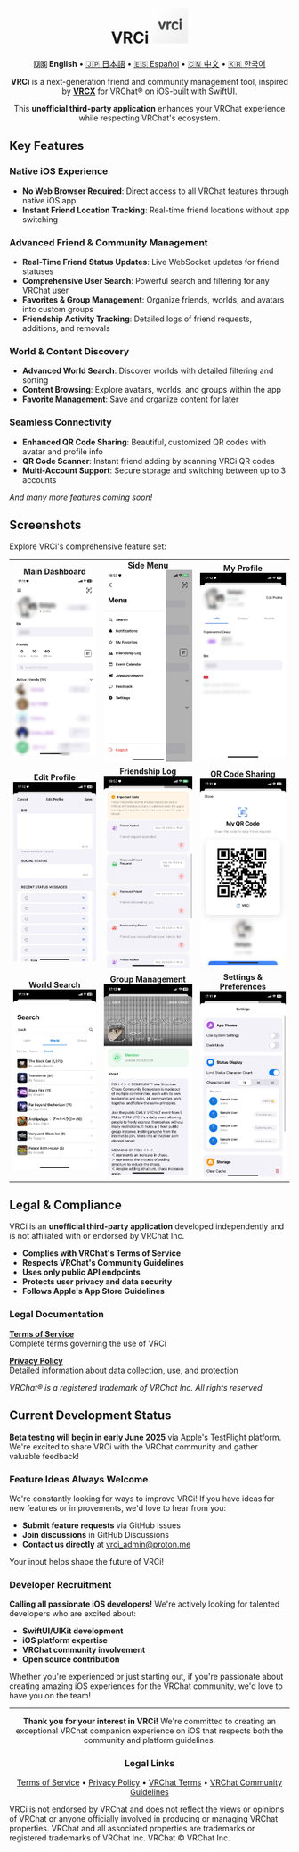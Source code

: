 <div align="center">

# VRCi <img src="./icon/icon.png" width="64" height="64"> </img> 

**🇺🇸 English** • [🇯🇵 日本語](README_ja.md) • [🇪🇸 Español](README_es.md) • [🇨🇳 中文](README_cn.md) • [🇰🇷 한국어](README_kr.md)

**VRCi** is a next-generation friend and community management tool, inspired by [**VRCX**](https://github.com/vrcx-team/VRCX) for VRChat® on iOS-built with SwiftUI. 

This **unofficial third-party application** enhances your VRChat experience while respecting VRChat's ecosystem.

<div align="left">

## Key Features

### **Native iOS Experience**
- **No Web Browser Required**: Direct access to all VRChat features through native iOS app
- **Instant Friend Location Tracking**: Real-time friend locations without app switching

### **Advanced Friend & Community Management**
- **Real-Time Friend Status Updates**: Live WebSocket updates for friend statuses
- **Comprehensive User Search**: Powerful search and filtering for any VRChat user
- **Favorites & Group Management**: Organize friends, worlds, and avatars into custom groups
- **Friendship Activity Tracking**: Detailed logs of friend requests, additions, and removals

### **World & Content Discovery**
- **Advanced World Search**: Discover worlds with detailed filtering and sorting
- **Content Browsing**: Explore avatars, worlds, and groups within the app
- **Favorite Management**: Save and organize content for later

### **Seamless Connectivity**
- **Enhanced QR Code Sharing**: Beautiful, customized QR codes with avatar and profile info
- **QR Code Scanner**: Instant friend adding by scanning VRCi QR codes
- **Multi-Account Support**: Secure storage and switching between up to 3 accounts

*And many more features coming soon!*

## Screenshots

Explore VRCi's comprehensive feature set:

<table align="center">
  <tr>
    <td align="center">
      <strong>Main Dashboard</strong><br>
      <img src="./img/main.png" alt="Main Dashboard" width="280" />
    </td>
    <td align="center">
      <strong>Side Menu</strong><br>
      <img src="./img/sidemenu.png" alt="Side Menu" width="280" />
    </td>
    <td align="center">
      <strong>My Profile</strong><br>
      <img src="./img/myprofile.png" alt="My Profile" width="280" />
    </td>
  </tr>
  <tr>
    <td align="center">
      <strong>Edit Profile</strong><br>
      <img src="./img/edit_profile.png" alt="Edit Profile" width="280" />
    </td>
    <td align="center">
      <strong>Friendship Log</strong><br>
      <img src="./img/friendship_log.png" alt="Friendship Log" width="280" />
    </td>
    <td align="center">
      <strong>QR Code Sharing</strong><br>
      <img src="./img/qr.png" alt="QR Code" width="280" />
    </td>
  </tr>
  <tr>
    <td align="center">
      <strong>World Search</strong><br>
      <img src="./img/search_world.png" alt="World Search" width="280" />
    </td>
    <td align="center">
      <strong>Group Management</strong><br>
      <img src="./img/group.png" alt="Groups" width="280" />
    </td>
    <td align="center">
      <strong>Settings & Preferences</strong><br>
      <img src="./img/setting.png" alt="Settings" width="280" />
    </td>
  </tr>
</table>

## Legal & Compliance

VRCi is an **unofficial third-party application** developed independently and is not affiliated with or endorsed by VRChat Inc.

- **Complies with VRChat's Terms of Service**
- **Respects VRChat's Community Guidelines**  
- **Uses only public API endpoints**
- **Protects user privacy and data security**
- **Follows Apple's App Store Guidelines**

### Legal Documentation

**[Terms of Service](https://vrci-eula-deploy.vercel.app/terms)**  
Complete terms governing the use of VRCi

**[Privacy Policy](https://vrci-eula-deploy.vercel.app/privacy)**  
Detailed information about data collection, use, and protection

*VRChat® is a registered trademark of VRChat Inc. All rights reserved.*

## Current Development Status

**Beta testing will begin in early June 2025** via Apple's TestFlight platform. We're excited to share VRCi with the VRChat community and gather valuable feedback!

### Feature Ideas Always Welcome

We're constantly looking for ways to improve VRCi! If you have ideas for new features or improvements, we'd love to hear from you:
- **Submit feature requests** via GitHub Issues
- **Join discussions** in GitHub Discussions
- **Contact us directly** at vrci_admin@proton.me

Your input helps shape the future of VRCi!

### Developer Recruitment

**Calling all passionate iOS developers!** We're actively looking for talented developers who are excited about:
- **SwiftUI/UIKit development**
- **iOS platform expertise**  
- **VRChat community involvement**
- **Open source contribution**

Whether you're experienced or just starting out, if you're passionate about creating amazing iOS experiences for the VRChat community, we'd love to have you on the team!

---

<div align="center">

**Thank you for your interest in VRCi!** We're committed to creating an exceptional VRChat companion experience on iOS that respects both the community and platform guidelines.

### Legal Links
[Terms of Service](https://vrci-eula-deploy.vercel.app/terms) • [Privacy Policy](https://vrci-eula-deploy.vercel.app/privacy) • [VRChat Terms](https://hello.vrchat.com/legal) • [VRChat Community Guidelines](https://hello.vrchat.com/community-guidelines)

</div>

VRCi is not endorsed by VRChat and does not reflect the views or opinions of VRChat or anyone officially involved in producing or managing VRChat properties. VRChat and all associated properties are trademarks or registered trademarks of VRChat Inc. VRChat © VRChat Inc.
